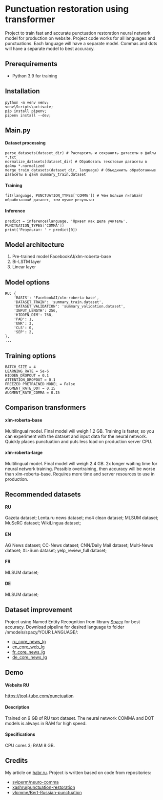 # Punctuation restoration using transformer
Project to train fast and accurate punctuation restoration neural network model for production on website. Project code works for all languages ​​and punctuations. Each language will have a separate model. Commas and dots will have a separate model to best accuracy.
## Prerequirements
* Python 3.9 for training
## Installation
```
python -m venv venv;
venv\Scripts\activate;
pip install pipenv;
pipenv install --dev;
```
## Main.py
#### Dataset processing
```
parse_datasets(dataset_dir) # Распарсить и сохранить датасеты в файлы *.txt
normalize_datasets(dataset_dir) # Обработать текстовые датасеты в файлы *.normalized
merge_train_datasets(dataset_dir, language) # Объединить обработанные датасеты в файл summary_train.dataset
```
#### Training
```
fit(language, PUNCTUATION_TYPES['COMMA']) # Чем больше гигабайт обработанный датасет, тем лучше результат
```
#### Inference
```
predict = inference(language, 'Привет как дела учитель', PUNCTUATION_TYPES['COMMA'])
print('Результат: ' + predict[0])
```
## Model architecture
1) Pre-trained model FacebookAI/xlm-roberta-base
2) Bi-LSTM layer
3) Linear layer
## Model options
```
RU: {
    'BASIS': 'FacebookAI/xlm-roberta-base',
    'DATASET_TRAIN': 'summary_train.dataset',
    'DATASET_VALIDATION': 'summary_validation.dataset',
    'INPUT_LENGTH': 256,
    'HIDDEN_DIM': 768,
    'PAD': 1,
    'UNK': 3,
    'CLS': 0,
    'SEP': 2,
},
...
```
## Training options
```
BATCH_SIZE = 4
LEARNING_RATE = 5e-6
HIDDEN_DROPOUT = 0.1
ATTENTION_DROPOUT = 0.1
FREEZED_PRETRAINED_MODEL = False
AUGMENT_RATE_DOT = 0.15
AUGMENT_RATE_COMMA = 0.15
```
## Comparison transformers
#### xlm-roberta-base
Multilingual model.
Final model will weigh 1.2 GB.
Training is faster, so you can experiment with the dataset and input data for the neural network. Quickly places punctuation and puts less load on production server CPU.
#### xlm-roberta-large
Multilingual model.
Final model will weigh 2.4 GB.
2x longer waiting time for neural network training. Possible overtraining, then accuracy will be worse than xlm-roberta-base. Requires more time and server resources to use in production.
## Recommended datasets
#### RU
Gazeta dataset; Lenta.ru news dataset; mc4 clean dataset; MLSUM dataset; MuSeRC dataset; WikiLingua dataset;
#### EN
AG News dataset; CC-News dataset; CNN/Daily Mail dataset; Multi-News dataset; XL-Sum dataset; yelp_review_full dataset;
#### FR
MLSUM dataset;
#### DE
MLSUM dataset;
## Dataset improvement
Project using Named Entity Recognition from library [Spacy](https://spacy.io) for best accuracy. Download pipeline for desired language to folder /nmodels/spacy/YOUR LANGUAGE/:
- [ru_core_news_lg](https://spacy.io/models/ru)
- [en_core_web_lg](https://spacy.io/models/en)
- [fr_core_news_lg](https://spacy.io/models/fr)
- [de_core_news_lg](https://spacy.io/models/de)
## Demo
#### Website RU
https://tool-tube.com/punctuation
#### Description
Trained on 9 GB of RU text dataset. The neural network COMMA and DOT models is always in RAM for high speed.
#### Specifications
CPU cores 3; RAM 8 GB.
## Credits
My article on [habr.ru](https://habr.com/ru/articles/882276/). Project is written based on code from repositories: 
- [sviperm/neuro-comma](https://github.com/sviperm/neuro-comma)
- [xashru/punctuation-restoration](https://github.com/xashru/punctuation-restoration)
- [vlomme/Bert-Russian-punctuation](https://github.com/vlomme/Bert-Russian-punctuation)
